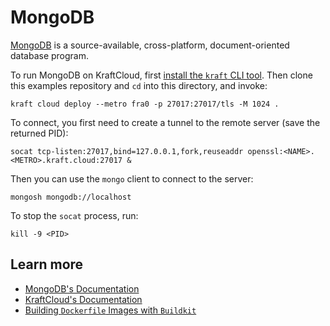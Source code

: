# MongoDB

[MongoDB](https://www.mongodb.com) is a source-available, cross-platform, document-oriented database program.

To run MongoDB on KraftCloud, first [install the `kraft` CLI tool](https://unikraft.org/docs/cli).
Then clone this examples repository and `cd` into this directory, and invoke:

```console
kraft cloud deploy --metro fra0 -p 27017:27017/tls -M 1024 .
```

To connect, you first need to create a tunnel to the remote server (save the returned PID):

```console
socat tcp-listen:27017,bind=127.0.0.1,fork,reuseaddr openssl:<NAME>.<METRO>.kraft.cloud:27017 &
```

Then you can use the `mongo` client to connect to the server:

```console
mongosh mongodb://localhost
```

To stop the `socat` process, run:

```console
kill -9 <PID>
```

## Learn more

- [MongoDB's Documentation](https://www.mongodb.com/docs/)
- [KraftCloud's Documentation](https://docs.kraft.cloud)
- [Building `Dockerfile` Images with `Buildkit`](https://unikraft.org/guides/building-dockerfile-images-with-buildkit)
